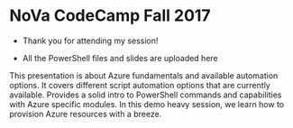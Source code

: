 # NoVa CodeCamp Fall 2017

- Thank you for attending my session!

- All the PowerShell files and slides are uploaded here

This presentation is about Azure fundamentals and available automation options. 
It covers different script automation options that are currently available. 
Provides a solid intro to PowerShell commands and capabilities with Azure specific modules. 
In this demo heavy session, we learn how to provision Azure resources with a breeze.
